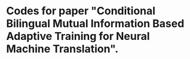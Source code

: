 # Codes for paper "Conditional Bilingual Mutual Information Based Adaptive Training for Neural Machine Translation".

